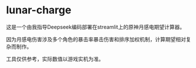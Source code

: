 # lunar-charge

这是一个由我指导Deepseek编码部署在streamlit上的原神月感电期望计算器。

因为月感电伤害涉及多个角色的暴击率暴击伤害和排序加权机制，计算期望相对复杂而制作。

工具仅供参考，实际数值以游戏实机为准。
